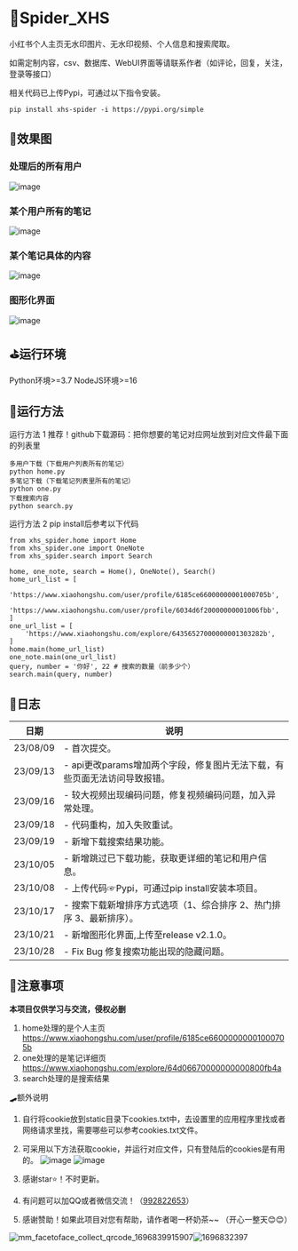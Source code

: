 # 🎀Spider_XHS

小红书个人主页无水印图片、无水印视频、个人信息和搜索爬取。

如需定制内容，csv、数据库、WebUI界面等请联系作者（如评论，回复，关注，登录等接口）

相关代码已上传Pypi，可通过以下指令安装。
```
pip install xhs-spider -i https://pypi.org/simple
```

## 🎨效果图
### 处理后的所有用户
![image](https://github.com/cv-cat/Spider_XHS/assets/94289429/00902dbd-4da1-45bc-90bb-19f5856a04ad)
### 某个用户所有的笔记
![image](https://github.com/cv-cat/Spider_XHS/assets/94289429/880884e8-4a1d-4dc1-a4dc-e168dd0e9896)
### 某个笔记具体的内容
![image](https://github.com/cv-cat/Spider_XHS/assets/94289429/d17f3f4e-cd44-4d3a-b9f6-d880da626cc8)
### 图形化界面
![image](https://github.com/cv-cat/Spider_XHS/assets/94289429/f836698c-0b00-40bb-914d-64f1107330ff)


## ⛳运行环境
Python环境>=3.7
NodeJS环境>=16

## 🎯运行方法
运行方法 1 推荐！github下载源码：把你想要的笔记对应网址放到对应文件最下面的列表里
```
多用户下载（下载用户列表所有的笔记）
python home.py
多笔记下载（下载笔记列表里所有的笔记）
python one.py
下载搜索内容
python search.py
```

运行方法 2 pip install后参考以下代码
```
from xhs_spider.home import Home
from xhs_spider.one import OneNote
from xhs_spider.search import Search

home, one_note, search = Home(), OneNote(), Search()
home_url_list = [
    'https://www.xiaohongshu.com/user/profile/6185ce66000000001000705b',
    'https://www.xiaohongshu.com/user/profile/6034d6f20000000001006fbb',
]
one_url_list = [
    'https://www.xiaohongshu.com/explore/64356527000000001303282b',
]
home.main(home_url_list)
one_note.main(one_url_list)
query, number = '你好', 22 # 搜索的数量（前多少个）
search.main(query, number)
```
## 🍥日志
   
| 日期       | 说明                                   |
| -------- | ------------------------------------ |
| 23/08/09 | - 首次提交。 |
| 23/09/13 | - api更改params增加两个字段，修复图片无法下载，有些页面无法访问导致报错。 |
| 23/09/16 | - 较大视频出现编码问题，修复视频编码问题，加入异常处理。 |
| 23/09/18 | - 代码重构，加入失败重试。 |
| 23/09/19 | - 新增下载搜索结果功能。 |
| 23/10/05 | - 新增跳过已下载功能，获取更详细的笔记和用户信息。|
| 23/10/08 | - 上传代码☞Pypi，可通过pip install安装本项目。|
| 23/10/17 | - 搜索下载新增排序方式选项（1、综合排序 2、热门排序 3、最新排序）。|
| 23/10/21 | - 新增图形化界面,上传至release v2.1.0。|
| 23/10/28 | - Fix Bug 修复搜索功能出现的隐藏问题。|


## 🧸注意事项
**本项目仅供学习与交流，侵权必删**

1. home处理的是个人主页 https://www.xiaohongshu.com/user/profile/6185ce66000000001000705b
2. one处理的是笔记详细页 https://www.xiaohongshu.com/explore/64d06670000000000800fb4a
3. search处理的是搜索结果

🛹额外说明
1. 自行将cookie放到static目录下cookies.txt中，去设置里的应用程序里找或者网络请求里找，需要哪些可以参考cookies.txt文件。
2. 可采用以下方法获取cookie，并运行对应文件，只有登陆后的cookies是有用的。
![image](https://github.com/cv-cat/Spider_XHS/assets/94289429/e2ceaa15-defc-4d41-a6db-4a9d3f3055e4)
![image](https://github.com/cv-cat/Spider_XHS/assets/94289429/78e791a6-ba51-455a-a438-3c829db5c387)

3. 感谢star⭐！不时更新。
4. 有问题可以加QQ或者微信交流！（[992822653](tencent://message/?uin=992822653&Site=qq&Menu=yes)）
5. 感谢赞助！如果此项目对您有帮助，请作者喝一杯奶茶~~ （开心一整天😊😊）

![mm_facetoface_collect_qrcode_1696839915907](https://github.com/cv-cat/Spider_XHS/assets/94289429/f8bac4e2-88f1-440c-987a-9803c0a2bbd5)![1696832397](https://github.com/cv-cat/Spider_XHS/assets/94289429/fb7fee7d-7394-4353-b202-165d74a87f54)




